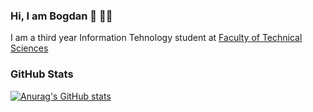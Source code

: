 ### Hi, I am Bogdan :wave: 👨‍💻

I am a third year Information Tehnology student at [Faculty of Technical Sciences](http://www.ftn.kg.ac.rs/)

### GitHub Stats

[![Anurag's GitHub stats](https://github-readme-stats.vercel.app/api?username=bogdanm01)](https://github.com/anuraghazra/github-readme-stats)



